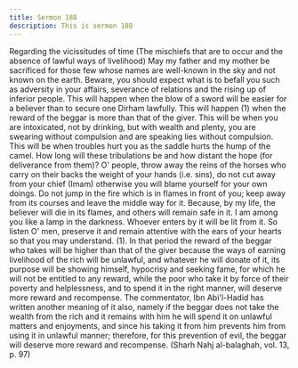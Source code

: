 ```yaml
---
title: Sermon 188
description: This is sermon 188
---
```


Regarding the vicissitudes of time
(The mischiefs that are to occur and the absence of lawful ways of
livelihood)
May my father and my mother be sacrificed for those few whose names are well-known in the
sky and not known on the earth. Beware, you should expect what is to befall you such as
adversity in your affairs, severance of relations and the rising up of inferior people.
This will happen when the blow of a sword will be easier for a believer than to secure one
Dirham lawfully. This will happen (1) when the reward of the beggar is more than that of the
giver.
This will be when you are intoxicated, not by drinking, but with wealth and plenty, you are
swearing without compulsion and are speaking lies without compulsion. This will be when
troubles hurt you as the saddle hurts the hump of the camel.
How long will these tribulations be and how distant the hope (for deliverance from them)?
O' people, throw away the reins of the horses who carry on their backs the weight of your
hands (i.e. sins), do not cut away from your chief (Imam) otherwise you will blame yourself
for your own doings. Do not jump in the fire which is in flames in front of you; keep away
from its courses and leave the middle way for it. Because, by my life, the believer will die in
its flames, and others will remain safe in it.
I am among you like a lamp in the darkness. Whoever enters by it will be lit from it. So listen
O' men, preserve it and remain attentive with the ears of your hearts so that you may
understand.
(1). In that period the reward of the beggar who takes will be higher than that of the giver
because the ways of earning livelihood of the rich will be unlawful, and whatever he will donate
of it, its purpose will be showing himself, hypocrisy and seeking fame, for which he will not be
entitled to any reward, while the poor who take it by force of their poverty and helplessness,
and to spend it in the right manner, will deserve more reward and recompense.
The commentator, Ibn Abi'l-Hadid has written another meaning of it also, namely if the beggar
does not take the wealth from the rich and it remains with him he will spend it on unlawful
matters and enjoyments, and since his taking it from him prevents him from using it in
unlawful manner; therefore, for this prevention of evil, the beggar will deserve more reward
and recompense. (Sharh Nahj al-balaghah, vol. 13, p. 97)